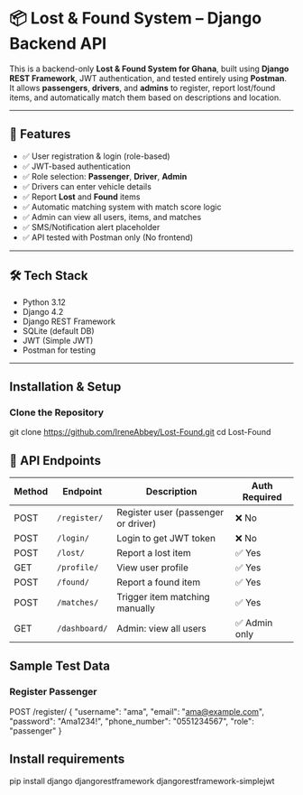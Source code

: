 # 📦 Lost & Found System – Django Backend API

This is a backend-only **Lost & Found System for Ghana**, built using **Django REST Framework**, JWT authentication, and tested entirely using **Postman**. It allows **passengers**, **drivers**, and **admins** to register, report lost/found items, and automatically match them based on descriptions and location.

---

## 🚀 Features

- ✅ User registration & login (role-based)
- ✅ JWT-based authentication
- ✅ Role selection: **Passenger**, **Driver**, **Admin**
- ✅ Drivers can enter vehicle details
- ✅ Report **Lost** and **Found** items
- ✅ Automatic matching system with match score logic
- ✅ Admin can view all users, items, and matches
- ✅ SMS/Notification alert placeholder
- ✅ API tested with Postman only (No frontend)

---

## 🛠️ Tech Stack

- Python 3.12
- Django 4.2
- Django REST Framework
- SQLite (default DB)
- JWT (Simple JWT)
- Postman for testing

---

##  Installation & Setup  
### Clone the Repository  
git clone https://github.com/IreneAbbey/Lost-Found.git
cd Lost-Found


## 📌 API Endpoints

| Method | Endpoint            | Description                            | Auth Required      |
|--------|---------------------|----------------------------------------|--------------------|
| POST   | `/register/`        | Register user (passenger or driver)    | ❌ No              |
| POST   | `/login/`           | Login to get JWT token                 | ❌ No              |
| POST   | `/lost/`            | Report a lost item                     | ✅ Yes             |
| GET    | `/profile/`         | View user profile                      | ✅ Yes             |
| POST   | `/found/`           | Report a found item                    | ✅ Yes             |
| POST   | `/matches/`         | Trigger item matching manually         | ✅ Yes             |
| GET    | `/dashboard/`       | Admin: view all users                  | ✅ Admin only      |

## Sample Test Data

### Register Passenger

POST /register/
{
  "username": "ama",
  "email": "ama@example.com",
  "password": "Ama1234!",
  "phone_number": "0551234567",
  "role": "passenger"
}


## Install requirements
pip install django djangorestframework djangorestframework-simplejwt
